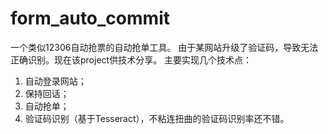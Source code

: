 # form_auto_commit
一个类似12306自动抢票的自动抢单工具。
由于某网站升级了验证码，导致无法正确识别。现在该project供技术分享。
主要实现几个技术点：
1. 自动登录网站；
2. 保持回话；
3. 自动抢单；
4. 验证码识别（基于Tesseract），不粘连扭曲的验证码识别率还不错。
